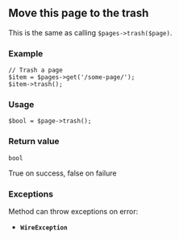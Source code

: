 Move this page to the trash
---------------------------

This is the same as calling `$pages->trash($page)`.

### Example

    // Trash a page
    $item = $pages->get('/some-page/');
    $item->trash();

### Usage

    $bool = $page->trash();

### Return value

`bool`

True on success, false on failure

### Exceptions

Method can throw exceptions on error:

*   **`WireException`**
    


